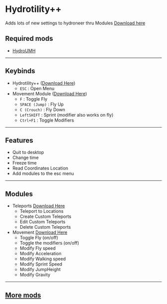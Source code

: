 # Hydrotility++

Adds lots of new settings to hydroneer thru Modules [Download here](https://github.com/Gamerkuipers/Hydroneer-Modding/raw/main/Hydrotility++/500-Hydrotility++_P.pak)

## Required mods

- [HydroUMH](https://github.com/RHlNO/HydroneerModding/raw/main/Release%20Mods/501-HydroUMH_P.pak)

-----------

## Keybinds

- Hydrotility++ ([Download Here](https://github.com/Gamerkuipers/Hydroneer-Modding/raw/main/Hydrotility++/500-Hydrotility++_P.pak))
  - `ESC` : Open Menu
- Movement Module ([Download Here](https://github.com/Gamerkuipers/Hydroneer-Modding/raw/main/Hydrotilisty++/Modules/500-MovementModule_P.pak))
  - `F` : Toggle Fly
  - `SPACE (Jump)` : Fly Up
  - `C (Crouch)` : Fly Down
  - `LeftSHIFT` : Sprint (modifier also works on fly)
  - `Ctrl+F1` : Toggle Modifiers

-----------

## Features

- Quit to desktop
- Change time
- Freeze time
- Read Coordinates Location
- Add modules to the esc menu

-----------

## Modules

- Teleports [Download Here](https://github.com/Gamerkuipers/Hydroneer-Modding/raw/main/Hydrotilisty++/Modules/500-TeleportModule_P.pak)
  - Teleport to Locations
  - Create Custom Teleports
  - Edit Custom Teleports
  - Delete Custom Teleports
- Movement [Download Here](https://github.com/Gamerkuipers/Hydroneer-Modding/raw/main/Hydrotilisty++/Modules/500-MovementModule_P.pak)
  - Toggle Fly (on/off)
  - Toggle the modifiers (on/off)
  - Modify Fly speed
  - Modify Acceleration
  - Modify Walking speed
  - Modify Sprint Speed
  - Modify JumpHeight
  - Modify Gravity

-----------

## [More mods](../../../)
